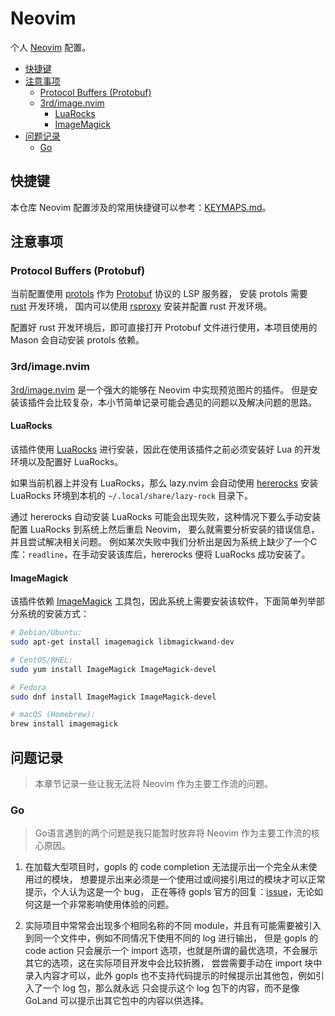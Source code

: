 # Neovim

个人 [Neovim](https://github.com/neovim/neovim) 配置。

- [快捷键](#快捷键)
- [注意事项](#注意事项)
  - [Protocol Buffers (Protobuf)](#protocol-buffers-protobuf)
  - [3rd/image.nvim](#3rdimagenvim)
    - [LuaRocks](#luarocks)
    - [ImageMagick](#imagemagick)
- [问题记录](#问题记录)
  - [Go](#go)

## 快捷键

本仓库 Neovim 配置涉及的常用快捷键可以参考：[KEYMAPS.md](KEYMAPS.md)。

## 注意事项

### Protocol Buffers (Protobuf)

当前配置使用 [protols](https://github.com/coder3101/protols) 作为
[Protobuf](https://protobuf.dev/) 协议的 LSP 服务器，
安装 protols 需要 [rust](https://www.rust-lang.org/) 开发环境，
国内可以使用 [rsproxy](https://rsproxy.cn) 安装并配置 rust 开发环境。

配置好 rust 开发环境后，即可直接打开 Protobuf 文件进行使用，本项目使用的 Mason 会自动安装 protols 依赖。

### 3rd/image.nvim

[3rd/image.nvim](https://github.com/3rd/image.nvima) 是一个强大的能够在 Neovim 中实现预览图片的插件。
但是安装该插件会比较复杂，本小节简单记录可能会遇见的问题以及解决问题的思路。

#### LuaRocks

该插件使用 [LuaRocks](https://luarocks.org/) 进行安装，因此在使用该插件之前必须安装好 Lua 的开发环境以及配置好 LuaRocks。

如果当前机器上并没有 LuaRocks，那么 lazy.nvim 会自动使用 [hererocks](https://github.com/mpeterv/hererocks) 安装
LuaRocks 环境到本机的 `~/.local/share/lazy-rock` 目录下。

通过 hererocks 自动安装 LuaRocks 可能会出现失败，这种情况下要么手动安装配置 LuaRocks 到系统上然后重启 Neovim，
要么就需要分析安装的错误信息，并且尝试解决相关问题。
例如某次失败中我们分析出是因为系统上缺少了一个C库：`readline`，在手动安装该库后，hererocks 便将 LuaRocks 成功安装了。

#### ImageMagick

该插件依赖 [ImageMagick](https://imagemagick.org/) 工具包，因此系统上需要安装该软件，下面简单列举部分系统的安装方式：

```bash
# Debian/Ubuntu:
sudo apt-get install imagemagick libmagickwand-dev

# CentOS/RHEL:
sudo yum install ImageMagick ImageMagick-devel

# Fedora
sudo dnf install ImageMagick ImageMagick-devel

# macOS (Homebrew):
brew install imagemagick
```

## 问题记录

> 本章节记录一些让我无法将 Neovim 作为主要工作流的问题。

### Go

> Go语言遇到的两个问题是我只能暂时放弃将 Neovim 作为主要工作流的核心原因。

1. 在加载大型项目时，gopls 的 code completion 无法提示出一个完全从未使用过的模块，
   想要提示出来必须是一个使用过或间接引用过的模块才可以正常提示，个人认为这是一个 bug，
   正在等待 gopls 官方的回复：[issue](https://github.com/golang/go/issues/71462)，无论如何这是一个非常影响使用体验的问题。

2. 实际项目中常常会出现多个相同名称的不同 module，并且有可能需要被引入到同一个文件中，例如不同情况下使用不同的 log 进行输出，
   但是 gopls 的 code action 只会展示一个 import 选项，也就是所谓的最优选项，不会展示其它的选项，这在实际项目开发中会比较折腾，
   尝尝需要手动在 import 块中录入内容才可以，此外 gopls 也不支持代码提示的时候提示出其他包，例如引入了一个 log 包，那么就永远
   只会提示这个 log 包下的内容，而不是像 GoLand 可以提示出其它包中的内容以供选择。
